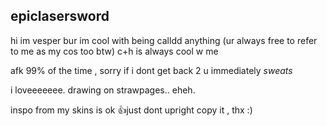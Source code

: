 ## epiclasersword

hi im vesper bur im cool with being calldd anything (ur always free to refer to me as my cos too btw)
c+h is always cool w me

afk 99% of the time , sorry if i dont get back 2 u immediately *sweats*

i loveeeeeee. drawing on strawpages.. eheh.

inspo from my skins is ok 👍just dont upright copy it , thx :)

<!--
**subfreak/SUBFREAK** is a ✨ _special_ ✨ repository because its `README.md` (this file) appears on your GitHub profile.


